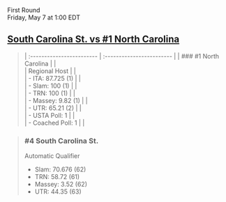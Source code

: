 First Round  
Friday, May 7 at 1:00 EDT
## [South Carolina St. vs #1 North Carolina](https://www.ncaa.com/game/5833647) 

> | :------------------------ | :------------------------ |
> | ### #1 North Carolina     | |  
> | Regional Host             | |  
> | - ITA: 87.725 (1)         | |  
> | - Slam: 100 (1)           | |  
> | - TRN: 100 (1)            | |  
> | - Massey: 9.82 (1)        | |  
> | - UTR: 65.21 (2)          | |  
> | - USTA Poll: 1            | |  
> | - Coached Poll: 1         | |  

> ### #4 South Carolina St.  
> Automatic Qualifier  
> - Slam: 70.676 (62)  
> - TRN: 58.72 (61)  
> - Massey: 3.52 (62)  
> - UTR: 44.35 (63)  